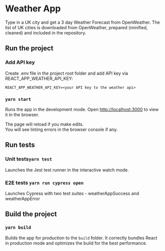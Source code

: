 # Weather App

Type in a UK city and get a 3 day Weather Forecast from OpenWeather.
The list of UK cities is downloaded from OpenWeather, prepared (minified, cleaned) and included in the repository.

## Run the project

### Add API key

Create .env file in the project root folder and add API key via REACT_APP_WEATHER_API_KEY:

```
REACT_APP_WEATHER_API_KEY=<your API key to the weather api>
```

### `yarn start`

Runs the app in the development mode.
Open [http://localhost:3000](http://localhost:3000) to view it in the browser.

The page will reload if you make edits.<br />
You will see linting errors in the browser console if any.

## Run tests

### Unit tests`yarn test`

Launches the Jest test runner in the interactive watch mode.

### E2E tests `yarn run cypress open`

Launches Cypress with two test suites - weatherAppSuccess and weatherAppError

## Build the project

### `yarn build`

Builds the app for production to the `build` folder.
It correctly bundles React in production mode and optimizes the build for the best performance.
